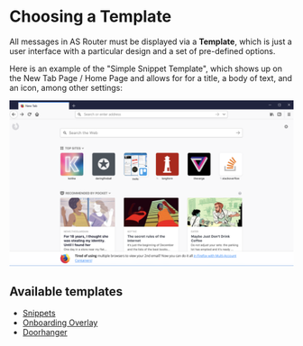 # Choosing a Template

All messages in AS Router must be displayed via a **Template**, which is just a user interface with a particular design and a set of pre-defined options.

Here is an example of the "Simple Snippet Template", which shows up on the New Tab Page / Home Page and allows for for a title, a body of text, and an icon, among other settings:

![Screenshot of the new tab page snippet](../assets/snippet-example.png)

## Available templates

* [Snippets](snippets.md)
* [Onboarding Overlay](onboarding.md)
* [Doorhanger](doorhanger.md)
